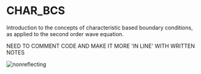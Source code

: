 # CHAR_BCS
Introduction to the concepts of characteristic based boundary conditions, as applied to the second order wave equation.

NEED TO COMMENT CODE AND MAKE IT MORE 'IN LINE' WITH WRITTEN NOTES

![nonreflecting](https://github.com/user-attachments/assets/d38c4bbe-8f09-48c6-831d-e3b300afaa31)
